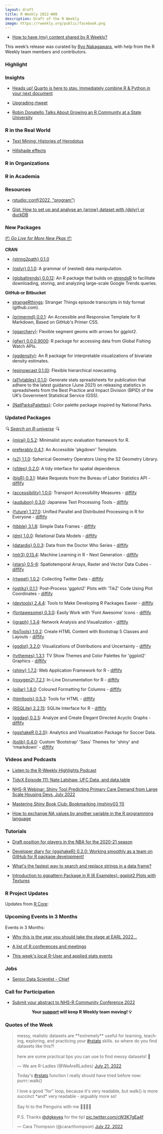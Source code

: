 ```yaml
---
layout: draft
title: R Weekly 2022-W00
description: Draft of the R Weekly
image: https://rweekly.org/public/facebook.png
---
```



+ [How to have (my) content shared by R Weekly?](https://github.com/rweekly/rweekly.org#how-to-have-my-content-shared-by-r-weekly)

This week’s release was curated by [Ryo Nakagawara](https://twitter.com/R_by_Ryo), with help from the R Weekly team members and contributors.

###  Highlight



### Insights

+ [Heads up! Quarto is here to stay. Immediately combine R & Python in your next document](https://www.ds-econ.com/quarto/)

+ [Upgrading rtweet](https://ropensci.org/blog/2022/07/21/rtweet-1-0-0/)

+ [Robin Donatello Talks About Growing an R Community at a State University](https://www.r-consortium.org/blog/2022/07/19/growing-an-r-community-at-a-state-university)


### R in the Real World

+ [Text Mining: Histories of Herodotus](https://boiled-data.github.io/Histories.html)

+ [Hillshade effects](https://dominicroye.github.io/en/2022/hillshade-effects/)

###  R in Organizations



###  R in Academia



###  Resources

+ [rstudio::conf(2022, "program")](https://github.com/rstudio/rstudio-conf-2022-program)

+ [Gist: How to set up and analyse an {arrow} dataset with {dplyr} or duckDB](https://gist.github.com/edonnachie/6e12ef92b9a672e68a036c489e93d0ae)

###  New Packages

<p class="added-hostname"><a href="https://rweekly.org/live" target="_blank" class="externalLink">📦 <i>Go Live for More New Pkgs</i> 📦</a></p>


**CRAN**

+ [{string2path} 0.1.0](https://github.com/yutannihilation/string2path/)

+ [{nplyr} 0.1.0](https://github.com/markjrieke/nplyr): A grammar of (nested) data manipulation.
+ [{globaltrends} 0.0.12](https://github.com/ha-pu/globaltrends): An R package that builds on [gtrendsR](https://cran.r-project.org/web/packages/gtrendsR/index.html) to facilitate downloading, storing, and analyzing large-scale Google Trends queries.

**GitHub or Bitbucket**

* [strangeRthings](https://github.com/BrydenFrancesca/strangeRthings): Stranger Things episode transcripts in tidy format (github.com).

* [{primermd} 0.0.1](http://primermd.amirmasoudabdol.name): An Accessible and Responsive Template for R Markdown, Based on GitHub's Primer CSS.

+ [{ggarchery}](https://github.com/mdhall272/ggarchery): Flexible segment geoms with arrows for ggplot2.

+ [{gfwr} 0.0.0.9000](https://github.com/GlobalFishingWatch/gfwr): R package for accessing data from Global Fishing Watch APIs.

+ [{ggdensity}](https://github.com/jamesotto852/ggdensity): An R package for interpretable visualizations of bivariate density estimates.

+ [{epinowcast 0.1.0}](https://github.com/epiforecasts/epinowcast/): Flexible hierarchical nowcasting.

+ [{a11ytables} 0.1.0](https://github.com/co-analysis/a11ytables/): Generate stats spreadsheets for publication  that adhere to the latest guidance (June 2021) on releasing statistics in spreadsheets from the Best Practice and Impact Division (BPID) of the UK’s Government Statistical Service (GSS). 

+ [{NatParksPalettes}](https://github.com/kevinsblake/NatParksPalettes): Color palette package inspired by National Parks.

### Updated Packages

<i>🔍 [Search on R-universe](https://r-universe.dev/search/) 🔍</i>

+ [{mirai} 0.5.2](https://cran.r-project.org/package=mirai): Minimalist async evaluation framework for R.

* [preferably 0.4.1](http://preferably.amirmasoudabdol.name): An Accessible 'pkgdown' Template.

+ [{s2} 1.1.0](https://dewey.dunnington.ca/post/2022/s2-version-1.1.0/): Spherical Geometry Operators Using the S2 Geometry Library.

+ [{sfdep} 0.2.0](https://github.com/josiahparry/sfdep/): A tidy interface for spatial dependence.

+ [{blsR} 0.3.1](https://cran.r-project.org/package=blsR): Make Requests from the Bureau of Labor Statistics API - [diffify](https://diffify.com/R/blsR)

+ [{accessibility} 1.0.0](https://cran.r-project.org/package=accessibility): Transport Accessibility Measures - [diffify](https://diffify.com/R/accessibility)

+ [{audubon} 0.3.0](https://cran.r-project.org/package=audubon): Japanese Text Processing Tools - [diffify](https://diffify.com/R/audubon)

+ [{future} 1.27.0](https://cran.r-project.org/package=future): Unified Parallel and Distributed Processing in R for Everyone - [diffify](https://diffify.com/R/future)

+ [{tibble} 3.1.8](https://cran.r-project.org/package=tibble): Simple Data Frames - [diffify](https://diffify.com/R/tibble)

+ [{dm} 1.0.0](https://cran.r-project.org/package=dm): Relational Data Models - [diffify](https://diffify.com/R/dm)

+ [{datardis} 0.0.3](https://cran.r-project.org/package=datardis): Data from the Doctor Who Series - [diffify](https://diffify.com/R/datardis)

+ [{mlr3} 0.13.4](https://cran.r-project.org/package=mlr3): Machine Learning in R - Next Generation - [diffify](https://diffify.com/R/mlr3)

+ [{stars} 0.5-6](https://cran.r-project.org/package=stars): Spatiotemporal Arrays, Raster and Vector Data Cubes - [diffify](https://diffify.com/R/stars)

+ [{rtweet} 1.0.2](https://cran.r-project.org/package=rtweet): Collecting Twitter Data - [diffify](https://diffify.com/R/rtweet)

+ [{ggtikz} 0.1.1](https://cran.r-project.org/package=ggtikz): Post-Process 'ggplot2' Plots with 'TikZ' Code Using Plot
Coordinates - [diffify](https://diffify.com/R/ggtikz)

+ [{devtools} 2.4.4](https://cran.r-project.org/package=devtools): Tools to Make Developing R Packages Easier - [diffify](https://diffify.com/R/devtools)

+ [{fontawesome} 0.3.0](https://cran.r-project.org/package=fontawesome): Easily Work with 'Font Awesome' Icons - [diffify](https://diffify.com/R/fontawesome)

+ [{igraph} 1.3.4](https://cran.r-project.org/package=igraph): Network Analysis and Visualization - [diffify](https://diffify.com/R/igraph)

+ [{bsTools} 1.0.2](https://cran.r-project.org/package=bsTools): Create HTML Content with Bootstrap 5 Classes and Layouts - [diffify](https://diffify.com/R/bsTools)

+ [{ggdist} 3.2.0](https://cran.r-project.org/package=ggdist): Visualizations of Distributions and Uncertainty - [diffify](https://diffify.com/R/ggdist)

+ [{tvthemes} 1.3.1](https://cran.r-project.org/package=tvthemes): TV Show Themes and Color Palettes for 'ggplot2' Graphics - [diffify](https://diffify.com/R/tvthemes)

+ [{shiny} 1.7.2](https://cran.r-project.org/package=shiny): Web Application Framework for R - [diffify](https://diffify.com/R/shiny)

+ [{roxygen2} 7.2.1](https://cran.r-project.org/package=roxygen2): In-Line Documentation for R - [diffify](https://diffify.com/R/roxygen2)

+ [{pillar} 1.8.0](https://cran.r-project.org/package=pillar): Coloured Formatting for Columns - [diffify](https://diffify.com/R/pillar)

+ [{htmltools} 0.5.3](https://cran.r-project.org/package=htmltools): Tools for HTML - [diffify](https://diffify.com/R/htmltools)

+ [{RSQLite} 2.2.15](https://cran.r-project.org/package=RSQLite): SQLite Interface for R - [diffify](https://diffify.com/R/RSQLite)

+ [{ggdag} 0.2.5](https://cran.r-project.org/package=ggdag): Analyze and Create Elegant Directed Acyclic Graphs - [diffify](https://diffify.com/R/ggdag)

+ [{ggshakeR 0.2.0}](https://github.com/abhiamishra/ggshakeR): Analytics and Visualization Package for Soccer Data.

+ [{bslib} 0.4.0](https://cran.r-project.org/package=bslib): Custom 'Bootstrap' 'Sass' Themes for 'shiny' and 'rmarkdown' - [diffify](https://diffify.com/R/bslib)

###  Videos and Podcasts

* [Listen to the R-Weekly Highlights Podcast](https://rweekly.fireside.fm/)

* [TidyX Episode 111: Nate Latshaw, UFC Data, and data.table](https://www.youtube.com/watch?v=9b0CZevj8cg)

+ [NHS-R Webinar: Shiny Tool Predicting Primary Care Demand from Large Scale Housing Devs, July 2022](https://www.youtube.com/watch?v=Q6sKc0y5uK8)

+ [Mastering Shiny Book Club: Bookmarking (mshiny03 11)](https://www.youtube.com/watch?v=rBGzD4v9qhc)

+ [How to exchange NA values by another variable in the R programming language](https://www.youtube.com/watch?v=YJth5tfpU3U)

###  Tutorials

+ [Draft position for players in the NBA for the 2020-21 season](https://statisticaloddsandends.wordpress.com/2022/07/18/draft-position-for-players-in-the-nba-for-the-2020-21-season/)

+ [Developer diary for {ggshakeR} 0.2.0: Working smoothly as a team on GitHub for R package development!](https://ryo-n7.github.io/2022-07-22-ggshakeR-0.2.0-announcement/)

+ [What's the fastest way to search and replace strings in a data frame?](https://www.brodrigues.co/blog/2022-07-23-grepl_vs_stringi/)

+ [Introduction to ggpattern Package in R (6 Examples): ggplot2 Plots with Textures](https://statisticsglobe.com/ggpattern-r-package)

<!--<div class="post-more-begin></div><div class="post-more-end"></div>-->

###  R Project Updates

Updates from [R Core](http://developer.r-project.org/blosxom.cgi/R-devel/NEWS):


###  Upcoming Events in 3 Months

Events in 3 Months:

+ [Why this is the year you should take the stage at EARL 2022…](https://r-posts.com/why-this-is-the-year-you-should-take-the-stage-at-earl-2022/)                                                                                                     
+ [A list of R conferences and meetings](https://jumpingrivers.github.io/meetingsR/events.html)

+ [This week's local R-User and applied stats events](https://community.rstudio.com/c/irl)

### Jobs

* [Senior Data Scientist - Chief](https://boards.greenhouse.io/chief/jobs/6269644002?gh_src=ffc762722us)

###  Call for Participation

+ [Submit your abstract to NHS-R Community Conference 2022](https://nhsrcommunity.com/events/nhs-r-conference-2022/)

<p class="hide-support added-hostname support-rweekly" style="text-align: center;font-weight: bold;">Your <a class="non-visited externalLink" href="https://www.patreon.com/rweekly" onclick="pas(this)">support</a> will keep R Weekly team moving! 💡</p>

###  Quotes of the Week

<blockquote class="twitter-tweet"><p lang="en" dir="ltr">messy, realistic datasets are **extremely** useful for learning, teaching, exploring, and practicing your <a href="https://twitter.com/hashtag/rstats?src=hash&amp;ref_src=twsrc%5Etfw">#rstats</a> skills. so where do you find datasets like this?!<br><br>here are some practical tips you can use to find messy datasets! 🧵</p>&mdash; We are R-Ladies (@WeAreRLadies) <a href="https://twitter.com/WeAreRLadies/status/1550116612413394944?ref_src=twsrc%5Etfw">July 21, 2022</a></blockquote> <script async src="https://platform.twitter.com/widgets.js" charset="utf-8"></script> 

<blockquote class="twitter-tweet"><p lang="en" dir="ltr">Today&#39;s <a href="https://twitter.com/hashtag/rstats?src=hash&amp;ref_src=twsrc%5Etfw">#rstats</a> function I really should have tried before now: purrr::walk()<br><br>I love a good &quot;for&quot; loop, because it&#39;s very readable, but walk() is more succinct *and* very readable - arguably more so! <br><br>Say hi to the Penguins with me 👋🐧🐧🐧<br><br>P.S. Thanks <a href="https://twitter.com/dgkeyes?ref_src=twsrc%5Etfw">@dgkeyes</a> for the tip! <a href="https://t.co/cW3K7gEa4f">pic.twitter.com/cW3K7gEa4f</a></p>&mdash; Cara Thompson (@cararthompson) <a href="https://twitter.com/cararthompson/status/1550475986210361347?ref_src=twsrc%5Etfw">July 22, 2022</a></blockquote> <script async src="https://platform.twitter.com/widgets.js" charset="utf-8"></script> 
